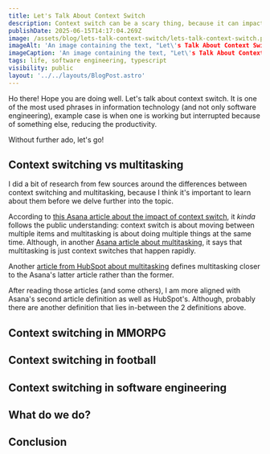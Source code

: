 ```yaml
---
title: Let's Talk About Context Switch
description: Context switch can be a scary thing, because it can impact your productivity. However, is it absolute? Is there absolutely nothing we can do about it? Let's discuss it in this post!
publishDate: 2025-06-15T14:17:04.269Z
image: /assets/blog/lets-talk-context-switch/lets-talk-context-switch.png
imageAlt: 'An image containing the text, "Let\'s Talk About Context Switch".'
imageCaption: 'An image containing the text, "Let\'s Talk About Context Switch".'
tags: life, software engineering, typescript
visibility: public
layout: '../../layouts/BlogPost.astro'
---
```


Ho there! Hope you are doing well. Let's talk about context switch. It is one of the most used phrases in information technology (and not only software engineering), example case is when one is working but interrupted because of something else, reducing the productivity.

Without further ado, let's go!

## Context switching vs multitasking

I did a bit of research from few sources around the differences between context switching and multitasking, because I think it's important to learn about them before we delve further into the topic.

According to [this Asana article about the impact of context switch](https://asana.com/resources/context-switching), it _kinda_ follows the public understanding: context switch is about moving between multiple items and multitasking is about doing multiple things at the same time. Although, in another [Asana article about multitasking](https://asana.com/resources/multitasking), it says that multitasking is just context switches that happen rapidly.

Another [article from HubSpot about multitasking](https://product.hubspot.com/blog/forget-multitasking-try-context-switching) defines multitasking closer to the Asana's latter article rather than the former.

After reading those articles (and some others), I am more aligned with Asana's second article definition as well as HubSpot's. Although, probably there are another definition that lies in-between the 2 definitions above.

## Context switching in MMORPG

## Context switching in football

## Context switching in software engineering

## What do we do?

## Conclusion
